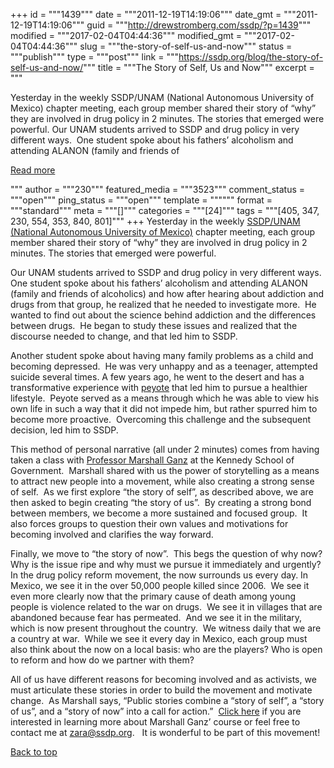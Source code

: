 +++
id = """1439"""
date = """2011-12-19T14:19:06"""
date_gmt = """2011-12-19T14:19:06"""
guid = """http://drewstromberg.com/ssdp/?p=1439"""
modified = """2017-02-04T04:44:36"""
modified_gmt = """2017-02-04T04:44:36"""
slug = """the-story-of-self-us-and-now"""
status = """publish"""
type = """post"""
link = """https://ssdp.org/blog/the-story-of-self-us-and-now/"""
title = """The Story of Self, Us and Now"""
excerpt = """<p>Yesterday in the weekly SSDP/UNAM (National Autonomous University of Mexico) chapter meeting, each group member shared their story of “why” they are involved in drug policy in 2 minutes. The stories that emerged were powerful. Our UNAM students arrived to SSDP and drug policy in very different ways.  One student spoke about his fathers’ alcoholism and attending ALANON (family and friends of</p>
<div class="h10"></div>
<p><a class="more-link2 flat" href="https://ssdp.org/blog/the-story-of-self-us-and-now/">Read more</a></p>
"""
author = """230"""
featured_media = """3523"""
comment_status = """open"""
ping_status = """open"""
template = """"""
format = """standard"""
meta = """[]"""
categories = """[24]"""
tags = """[405, 347, 230, 554, 353, 840, 801]"""
+++
Yesterday in the weekly <a href="http://www.facebook.com/pages/Estudiantes-por-una-Pol%C3%ADtica-de-Drogas-Sensata-Capitulo-FCPyS/205011069525804">SSDP/UNAM (National Autonomous University of Mexico)</a> chapter meeting, each group member shared their story of “why” they are involved in drug policy in 2 minutes. The stories that emerged were powerful.



Our UNAM students arrived to SSDP and drug policy in very different ways.  One student spoke about his fathers’ alcoholism and attending ALANON (family and friends of alcoholics) and how after hearing about addiction and drugs from that group, he realized that he needed to investigate more.  He wanted to find out about the science behind addiction and the differences between drugs.  He began to study these issues and realized that the discourse needed to change, and that led him to SSDP.



Another student spoke about having many family problems as a child and becoming depressed.  He was very unhappy and as a teenager, attempted suicide several times. A few years ago, he went to the desert and has a transformative experience with <a href="http://en.wikipedia.org/wiki/Peyote">peyote</a> that led him to pursue a healthier lifestyle.  Peyote served as a means through which he was able to view his own life in such a way that it did not impede him, but rather spurred him to become more proactive.  Overcoming this challenge and the subsequent decision, led him to SSDP.



This method of personal narrative (all under 2 minutes) comes from having taken a class with <a href="http://www.hks.harvard.edu/about/faculty-staff-directory/marshall-ganz">Professor Marshall Ganz</a> at the Kennedy School of Government.  Marshall shared with us the power of storytelling as a means to attract new people into a movement, while also creating a strong sense of self.  As we first explore “the story of self”, as described above, we are then asked to begin creating “the story of us”.  By creating a strong bond between members, we become a more sustained and focused group.  It also forces groups to question their own values and motivations for becoming involved and clarifies the way forward.



Finally, we move to “the story of now”.  This begs the question of why now?  Why is the issue ripe and why must we pursue it immediately and urgently?  In the drug policy reform movement, the now surrounds us every day. In Mexico, we see it in the over 50,000 people killed since 2006.  We see it even more clearly now that the primary cause of death among young people is violence related to the war on drugs.  We see it in villages that are abandoned because fear has permeated.  And we see it in the military, which is now present throughout the country.  We witness daily that we are a country at war.  While we see it every day in Mexico, each group must also think about the now on a local basis: who are the players? Who is open to reform and how do we partner with them?



All of us have different reasons for becoming involved and as activists, we must articulate these stories in order to build the movement and motivate change.  As Marshall says, “Public stories combine a “story of self”, a “story of us”, and a “story of now” into a call for action.”  <a href="http://isites.harvard.edu/icb/icb.do?keyword=k2139&amp;pageid=icb.page12185">Click here</a> if you are interested in learning more about Marshall Ganz’ course or feel free to contact me at <a href="mailto:zara@ssdp.org">zara@ssdp.org</a>.   It is wonderful to be part of this movement!



<a title="Back to Top" href="http://ssdp.org/news/blog/the-story-of-self-us-and-now#top">Back to top</a>
